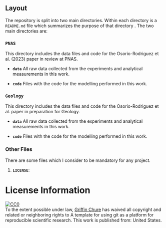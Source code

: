 ## Layout

The repository is split into two main directories. Within each directory is a `README.md` file which summarizes the purpose of that directory . The two main directories are:

### **`PNAS`**
This directory includes the data files and code for the Osorio-Rodriguez et al. (2023) paper in review at PNAS.

* **`data`** 
All raw data collected from the experiments and analytical measurements in this work. 

* **`code`** 
Files with the code for the modelling performed in this work. 

### **`Geology`**
This directory includes the data files and code for the Osorio-Rodriguez et al. paper in preparation for Geology.

* **`data`** 
All raw data collected from the experiments and analytical measurements in this work. 

* **`code`** 
Files with the code for the modelling performed in this work.

### Other Files
There are some files which I consider to be mandatory for any project.

1. **`LICENSE`**: 

# License Information

<p xmlns:dct="http://purl.org/dc/terms/" xmlns:vcard="http://www.w3.org/2001/vcard-rdf/3.0#">
  <a rel="license"
     href="http://creativecommons.org/publicdomain/zero/1.0/">
    <img src="http://i.creativecommons.org/p/zero/1.0/88x31.png" style="border-style: none;" alt="CC0" />
  </a>
  <br />
  To the extent possible under law,
  <a rel="dct:publisher"
     href="github.com/gchure/reproducible_research">
    <span property="dct:title">Griffin Chure</span></a>
  has waived all copyright and related or neighboring rights to
  <span property="dct:title">A template for using git as a platform for reproducible scientific research</span>.
This work is published from:
<span property="vcard:Country" datatype="dct:ISO3166"
      content="US" about="github.com/gchure/reproducible_research">
  United States</span>.
</p>
